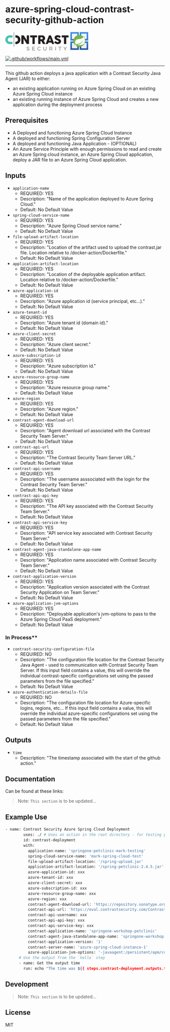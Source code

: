 # azure-spring-cloud-contrast-security-github-action

![Contrast Security](./images/contrast-security-original.png) ![Azure Spring Cloud](./images/Webp.net-resizeimage.png)

[![.github/workflows/main.yml](https://github.com/admiralappsec/springone-github-action/actions/workflows/main.yml/badge.svg?branch=main)](https://github.com/admiralappsec/springone-github-action/actions/workflows/main.yml)

<hr />

This github action deploys a java application with a Contrast Security Java Agent (JAR) to either:
- an existing application running on Azure Spring Cloud on an existing Azure Spring Cloud instance
- an existing running instance of Azure Spring Cloud and creates a new application during the deployment process

## Prerequisites

- A Deployed and functioning Azure Spring Cloud Instance
- A deployed and functioning Spring Configuration Server
- A deployed and functioning Java Application - (OPTIONAL)
- An Azure Service Principle with enough permissions to read and create an Azure Spring cloud instance, an Azure Spring Cloud application, deploy a JAR file to an Azure Spring Cloud application. 

## Inputs
- `application-name`
  - REQUIRED: YES
  - Description: "Name of the application deployed to Azure Spring Cloud."
  - Default: No Default Value
- `spring-cloud-service-name`
  - REQUIRED: YES
  - Description: "Azure Spring Cloud service name."
  - Default: No Default Value
- `file-upload-artifact-location`
  - REQUIRED: YES
  - Description: "Location of the artifact used to upload the contrast.jar file. Location relative to /docker-action/Dockerfile."
  - Default: No Default Value
- `application-artifact-location`
  - REQUIRED: YES
  - Description: "Location of the deployable application artifact. Location relative to /docker-action/Dockerfile."
  - Default: No Default Value
- `azure-application-id`
  - REQUIRED: YES
  - Description: "Azure application id (service principal, etc...)."
  - Default: No Default Value
- `azure-tenant-id`
  - REQUIRED: YES
  - Description: "Azure tenant id (domain id)."
  - Default: No Default Value
- `azure-client-secret`
  - REQUIRED: YES
  - Description: "Azure client secret."
  - Default: No Default Value
- `azure-subscription-id`
  - REQUIRED: YES
  - Description: "Azure subscription id."
  - Default: No Default Value
- `azure-resource-group-name`
  - REQUIRED: YES
  - Description: "Azure resource group name."
  - Default: No Default Value
- `azure-region`
  - REQUIRED: YES
  - Description: "Azure region."
  - Default: No Default Value
- `contrast-agent-download-url`
  - REQUIRED: YES
  - Description: "Agent download url associated with the Contrast Security Team Server."
  - Default: No Default Value
- `contrast-api-url`
  - REQUIRED: YES
  - Description: "The Contrast Security Team Server URL."
  - Default: No Default Value
- `contrast-api-username`
  - REQUIRED: YES
  - Description: "The username asssociated with the login for the Contrast Security Team Server."
  - Default: No Default Value
- `contrast-api-api-key`
  - REQUIRED: YES
  - Description: "The API key associated with the Contrast Security Team Server."
  - Default: No Default Value
- `contrast-api-service-key`
  - REQUIRED: YES
  - Description: "API service key associated with Contrast Security Team Server."
  - Default: No Default Value
- `contrast-agent-java-standalone-app-name`
  - REQUIRED: YES
  - Description: "Application name associated with Contrast Security Team Server."
  - Default: No Default Value
- `contrast-application-version`
  - REQUIRED: YES
  - Description: "Application version associated with the Contrast Security Application on Team Server."
  - Default: No Default Value
- `azure-application-jvm-options`
  - REQUIRED: YES
  - Description: "Deployable application's jvm-options to pass to the Azure Spring Cloud PaaS deployment."
  - Default: No Default Value
  
### In Process**
- `contrast-security-configuration-file`
  - REQUIRED: NO
  - Description: "The configuration file location for the Contrast Security Java Agent - used to communication with Contrast Security Team Server. If this input field contains a value, this will override the individual contrast-specific configurations set using the passed parameters from the file specified."
  - Default: No Default Value
- `azure-authentication-details-file`
  - REQUIRED: NO
  - Description: "The configuration file location for Azure-specific logins, regions, etc... If this input field contains a value, this will override the individual azure-specific configurations set using the passed parameters from the file specified."
  - Default: No Default Value
  
## Outputs

- `time`
  - Description: "The timestamp associated with the start of the github action."

## Documentation

Can be found at these links:

> Note: `This section` is to be updated...

## Example Use

```sh
- name: Contrast Security Azure Spring Cloud Deployment
        uses: ./ # Uses an action in the root directory - for testing purposes
        id: contrast-deployment
        with:
          application-name: 'springone-petclinic-mark-testing'
          spring-cloud-service-name: 'mark-spring-cloud-test'
          file-upload-artifact-location: '/spring-upload.jar'
          application-artifact-location: '/spring-petclinic-2.4.5.jar'
          azure-application-id: xxx
          azure-tenant-id: xxx
          azure-client-secret: xxx
          azure-subscription-id: xxx
          azure-resource-group-name: xxx
          azure-region: xxx
          contrast-agent-download-url: 'https://repository.sonatype.org/service/local/artifact/maven/redirect?r=central-proxy&g=com.contrastsecurity&a=contrast-agent&v=LATEST'
          contrast-api-url: 'https://eval.contrastsecurity.com/Contrast'
          contrast-api-username: xxx
          contrast-api-api-key: xxx
          contrast-api-service-key: xxx
          contrast-application-name: 'springone-workshop-petclinic'
          contrast-agent-java-standalone-app-name: 'springone-workshop-petclinic'
          contrast-application-version: '1'
          contrast-server-name: 'azure-spring-cloud-instance-1'
          azure-application-jvm-options: '-javaagent:/persistent/apm/contrast.jar'
      # Use the output from the `hello` step
      - name: Get the output time
        run: echo "The time was ${{ steps.contrast-deployment.outputs.time }} then this action was run."
```

## Development

> Note: `This section` is to be updated...

## License

MIT
